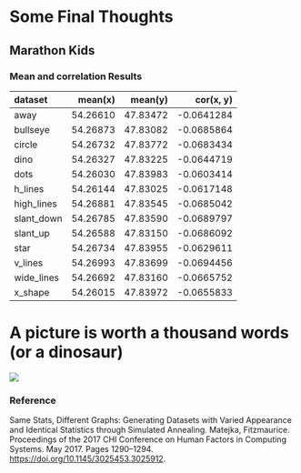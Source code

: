 # Some Final Thoughts

## Marathon Kids

### Mean and correlation Results


|dataset    |  mean(x)|  mean(y)|  cor(x, y)|
|:----------|--------:|--------:|----------:|
|away       | 54.26610| 47.83472| -0.0641284|
|bullseye   | 54.26873| 47.83082| -0.0685864|
|circle     | 54.26732| 47.83772| -0.0683434|
|dino       | 54.26327| 47.83225| -0.0644719|
|dots       | 54.26030| 47.83983| -0.0603414|
|h_lines    | 54.26144| 47.83025| -0.0617148|
|high_lines | 54.26881| 47.83545| -0.0685042|
|slant_down | 54.26785| 47.83590| -0.0689797|
|slant_up   | 54.26588| 47.83150| -0.0686092|
|star       | 54.26734| 47.83955| -0.0629611|
|v_lines    | 54.26993| 47.83699| -0.0694456|
|wide_lines | 54.26692| 47.83160| -0.0665752|
|x_shape    | 54.26015| 47.83972| -0.0655833|


# A picture is worth a thousand words (**or a dinosaur**)

![](07-final_files/figure-epub3/unnamed-chunk-2-1.png)<!-- -->

### Reference

Same Stats, Different Graphs: Generating Datasets with Varied Appearance and Identical Statistics through Simulated Annealing.  Matejka,  Fitzmaurice. Proceedings of the 2017 CHI Conference on Human Factors in Computing Systems. May 2017. Pages 1290–1294. https://doi.org/10.1145/3025453.3025912.

